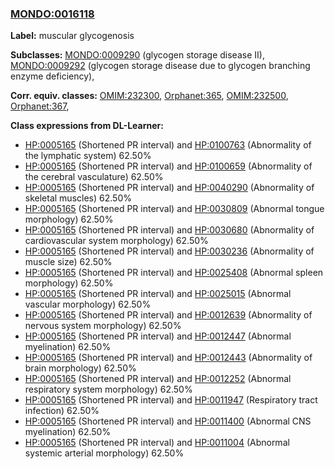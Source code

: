 
### [MONDO:0016118](http://purl.obolibrary.org/obo/MONDO_0016118)
**Label:** muscular glycogenosis

**Subclasses:** [MONDO:0009290](http://purl.obolibrary.org/obo/MONDO_0009290) (glycogen storage disease II), [MONDO:0009292](http://purl.obolibrary.org/obo/MONDO_0009292) (glycogen storage disease due to glycogen branching enzyme deficiency), 

**Corr. equiv. classes:** [OMIM:232300](http://purl.obolibrary.org/obo/OMIM_232300), [Orphanet:365](http://www.orpha.net/ORDO/Orphanet_365), [OMIM:232500](http://purl.obolibrary.org/obo/OMIM_232500), [Orphanet:367](http://www.orpha.net/ORDO/Orphanet_367), 

**Class expressions from DL-Learner:**

- [HP:0005165](http://purl.obolibrary.org/obo/HP_0005165) (Shortened PR interval) and [HP:0100763](http://purl.obolibrary.org/obo/HP_0100763) (Abnormality of the lymphatic system) 62.50%
- [HP:0005165](http://purl.obolibrary.org/obo/HP_0005165) (Shortened PR interval) and [HP:0100659](http://purl.obolibrary.org/obo/HP_0100659) (Abnormality of the cerebral vasculature) 62.50%
- [HP:0005165](http://purl.obolibrary.org/obo/HP_0005165) (Shortened PR interval) and [HP:0040290](http://purl.obolibrary.org/obo/HP_0040290) (Abnormality of skeletal muscles) 62.50%
- [HP:0005165](http://purl.obolibrary.org/obo/HP_0005165) (Shortened PR interval) and [HP:0030809](http://purl.obolibrary.org/obo/HP_0030809) (Abnormal tongue morphology) 62.50%
- [HP:0005165](http://purl.obolibrary.org/obo/HP_0005165) (Shortened PR interval) and [HP:0030680](http://purl.obolibrary.org/obo/HP_0030680) (Abnormality of cardiovascular system morphology) 62.50%
- [HP:0005165](http://purl.obolibrary.org/obo/HP_0005165) (Shortened PR interval) and [HP:0030236](http://purl.obolibrary.org/obo/HP_0030236) (Abnormality of muscle size) 62.50%
- [HP:0005165](http://purl.obolibrary.org/obo/HP_0005165) (Shortened PR interval) and [HP:0025408](http://purl.obolibrary.org/obo/HP_0025408) (Abnormal spleen morphology) 62.50%
- [HP:0005165](http://purl.obolibrary.org/obo/HP_0005165) (Shortened PR interval) and [HP:0025015](http://purl.obolibrary.org/obo/HP_0025015) (Abnormal vascular morphology) 62.50%
- [HP:0005165](http://purl.obolibrary.org/obo/HP_0005165) (Shortened PR interval) and [HP:0012639](http://purl.obolibrary.org/obo/HP_0012639) (Abnormality of nervous system morphology) 62.50%
- [HP:0005165](http://purl.obolibrary.org/obo/HP_0005165) (Shortened PR interval) and [HP:0012447](http://purl.obolibrary.org/obo/HP_0012447) (Abnormal myelination) 62.50%
- [HP:0005165](http://purl.obolibrary.org/obo/HP_0005165) (Shortened PR interval) and [HP:0012443](http://purl.obolibrary.org/obo/HP_0012443) (Abnormality of brain morphology) 62.50%
- [HP:0005165](http://purl.obolibrary.org/obo/HP_0005165) (Shortened PR interval) and [HP:0012252](http://purl.obolibrary.org/obo/HP_0012252) (Abnormal respiratory system morphology) 62.50%
- [HP:0005165](http://purl.obolibrary.org/obo/HP_0005165) (Shortened PR interval) and [HP:0011947](http://purl.obolibrary.org/obo/HP_0011947) (Respiratory tract infection) 62.50%
- [HP:0005165](http://purl.obolibrary.org/obo/HP_0005165) (Shortened PR interval) and [HP:0011400](http://purl.obolibrary.org/obo/HP_0011400) (Abnormal CNS myelination) 62.50%
- [HP:0005165](http://purl.obolibrary.org/obo/HP_0005165) (Shortened PR interval) and [HP:0011004](http://purl.obolibrary.org/obo/HP_0011004) (Abnormal systemic arterial morphology) 62.50%


